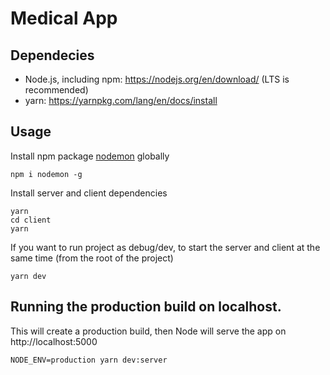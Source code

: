 # Medical App

## Dependecies

* Node.js, including npm: https://nodejs.org/en/download/ (LTS is recommended)
* yarn: https://yarnpkg.com/lang/en/docs/install

## Usage

Install npm package [nodemon](https://github.com/remy/nodemon) globally

```
npm i nodemon -g
```

Install server and client dependencies

```
yarn
cd client
yarn
```

If you want to run project as debug/dev, to start the server and client at the same time (from the root of the project)

```
yarn dev
```

## Running the production build on localhost.
This will create a production build, then Node will serve the app on http://localhost:5000

```
NODE_ENV=production yarn dev:server
```